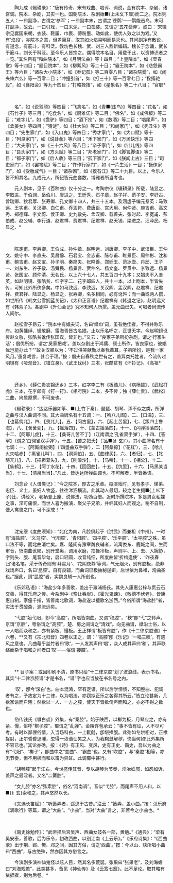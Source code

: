 <!-- { "loadSidebar": true } -->
　　陶九成《辍耕录》：“唐有传奇，宋有戏曲、唱诨、词说，金有院本、杂剧、诸宫调。院本、杂剧，其实一也。国朝院本、杂剧始■{上未攵下厘}而二之。院本则五人：一曰副净，古谓之‘参军’；一曰副本末，古谓之‘苍鹘’——鹘能击鸟，末可打副净，故云。一曰引戏，一曰末泥，一曰孤装。又谓之‘五花爨弄’。或曰：‘宋徽宗见爨国来朝，衣装、鞋履、巾裹、傅粉墨、动如此，使优人效之以为戏。’又有‘焰段’，亦院本之意，但差简耳，取其如火焰易明而易灭也。其间副净有散说，有道念，有筋斗，有科泛。教坊色长魏、武、刘三人鼎新编辑。魏长于念诵，武长于筋斗，刘长于科泛。至今乐人皆宗之。偶得院本名目，用载于此，以资博识者之一览。”其名目有“和曲院本”，如《月明法曲》等十四目；“上皇院本”，如《壶春堂》等十四目；“题目院本”，如《柳絮风》等二十目；“霸王院本”，如《悲怨霸王》等六目；“诸杂大小院本”，如《乔记孤》等二百零八目；“诸杂院爨”，如《闹夹棒六么》等一百零二目；“冲撞引首”，如《打三十》等一百零七目；“拴搐艳段”，如《襄阳会》等九十四目；“打略拴搐”，如《星象名》等二十八目； “官职* 

　　

　　名”，如《说驾顽》等四目；“飞禽名”，如《青■{庒鸟}》等四目；“花名”，如《石竹子》等三目；“吃食名”，如《厨难偌》等二目；“佛名”，如《成佛板》等二目；“难字儿”，如《盘驴》等四目；“酒下拴”，如《数酒》等二目；“唱尾声”，如《孟姜女》等四目；“猜谜”，如《杜大伯》等二目；“和尙家门”，如《秃丑生》等四目；“先生家门”，如《入口鬼》等四目；“秀才家门”，如《大口赋》等十目；“列良家门”，如《说卦彖》等六目；“禾下家门”，如《万民快乐》等四目；“大夫家门”，如《三十六风》等八目；“卒子家门”，如《针儿线》等四目；“良头家门”，如《方头赋》等二目；“邦老家门”，如《脚言脚语》等二目；“都子家门”，如《后人收》等三目；“孤下家门”，如《朕闻上古》三目；“司吏家门”，如《罢笔赋》等二目；“仵作行家门”，如《一片生活》一目；“撅俫家门”，如《受胎成气》一目；“诸杂砌”，如《摸石江》等二十九目。以上，今乐人皆不知其名。九成元人，所纪皆元曲套数，博雅者所当考也。 

　　元人剧本，见于《百种曲》仅十分之一。考陶宗仪《辍耕录》所载，陆显之、李取进、于伯渊、岳伯川、康进之、王廷秀、石子章、赵子祥、范子安、李好古、曾瑞卿、狄君厚、张寿卿、孔文卿十四人，共三十五本。及涵虚子编元羣英：马致远、王实甫、关汉卿、白仁甫、乔孟符、费唐臣、宫大用、尙仲贤、庾吉甫、高文秀、郑德辉、李文蔚、侯正卿、史九敬先、孟汉卿、载善夫、张时起、李宽甫、彭伯成、赵公辅、李行道、赵君祥、费君祥、纪君祥、赵天锡、梁进之、汪泽民、杨显之、* 

　　

　　陈定甫、李寿卿、王伯成、孙仲章、赵明远、刘唐卿、李子中、武汉臣、王仲文、姚守中、李直夫、吴昌齢、石君宝、金志甫、陈存甫、睢景臣、周仲彬、沈和甫、鲍吉甫、赵文宝、孙子羽、秦简夫、张鸣善、郑廷玉、范冰壶、丹邱、王子一、刘东生、谷子敬、汤舜民、杨景言、贾仲名、杨文奎、罗贯中、李致远、杨景贤、张国宝、顾仲清、无名氏，以上六十七人，共五百四十九本；又娼夫不入羣英，如赵明镜、张酷贫、红字李二、花李郎四人，共十一本。以上剧本，半皆失传，可知此外所佚多矣。中如马致远、李致远，关汉卿、孟汉卿，赵君祥、纪君祥、费君祥、陆显之、杨显之，张寿卿，名多相同，必有讹舛；而一曲或两人撰，如世所传《韩文公雪拥蓝关记》，《太和正音谱》纪君祥有《韩退之记》，赵明远又有《韩湘子》。各剧中《升仙会记》究不知何人所撰。盖元曲已失，可唱者尙流传人间尔。 

　　赵松雪子昂云：“院本中有娼夫词，名曰‘绿巾’词，虽有绝佳者，不得并称乐府。如黄幡绰、镜敬磨、雷海青皆古名娼，止以乐名呼之，亘世无字。今赵明镜讹传赵文敬，张酷贫讹传张国宾，皆非也。”又云：“良家子弟所扮杂剧，谓之‘行家生活’；倡优所扮，谓之‘戾家把戏’。盖以杂剧出于鸿儒、硕士所作，皆良家也，彼娼优岂能办此？”“故关汉卿以为：‘不过供笑献勤以奉我辈耳。子弟所扮，是我一家风月。’虽复戏言，甚合于理。”按：倡夫自春秋之世有之，盖异类托姓者。今流传赵明镜有《哑观音》、《错立身》、《武王伐纣》三本，张酷贫有《汗衫记》、《高祖* 

　　

　　还乡》、《薛仁贵衣锦还乡》三本，红字李二有《板踏儿》、《病杨雄》、《武松打虎》三本，花李郎有《钉一钉》、《相府院》二本，多不传；独《薛仁贵》、《武松》二曲，尙属原撰，不可废也。 

　　《辍耕录》：“达达乐器如筝、■{上竹下秦}、琵琶、胡琴、浑不似之类，所弹之曲与汉人曲调不同。其大曲牌名有十五调：一、【哈八儿图】，二、【口温】，三、【也葛倘兀】，四、【畏兀儿】，五、【闵古里】，六、【起土苦里】，七、【跋四士鲁海】，八、【舍舍弼】，九、【摇落四】，十、【蒙古摇落四】，十一、【闪弹摇落四】，十二、【阿耶儿虎】，十三、【桑哥儿苦不丁】（江南谓之‘孔雀双手弹’），十四、【答罕】（谓之‘白翎雀双手弹’），十五、【苦之把夭】（‘品■{纟玄}’）。其小曲牌名有十七调：一、【阿厮阑扯弼】（‘四盏曲双手弹’），二【阿桑捺】（‘花红’），三、【哈儿火失哈赤】（‘黑雀儿叫’），四、【洞洞伯】，五、【曲律买】，六、【者归】，七、【牝畴兀儿】，八、【把担葛失】，九、【削浪沙】，十、【马哈】，十一、【相公】，十二、【仙鹤】，十三、【阿丁水花】，十四、【回回曲】，十五、【伉里】，十六、【马黑某当当】，十七、【清泉当当】。”凡此，皆达达所弹曲调也。不可解者，半皆番语。 

　　刘念台《人谱类记》：“今之院本，卽古之乐章。每演戏时，见有孝子、悌弟、忠臣、义士，虽妇人牧竖，往往涕泗横流。此其动人最切，较之老生拥■{上巛下子}比、讲经义，老衲登上座、说佛法，功効百倍。近时所撰院本，多是男女私媟之事，深可痛恨，而世人喜为搬演，聚父子兄弟，并帏其妇人而观之。稍不自制，便入禽兽之门，可不深戒！”* 

　　

　　沈宠绥《度曲须知》：“北化为南，凡腔俱起于《洪武》而兼祖《中州》，一时有‘海盐腔’、‘义乌腔’、‘弋阳腔’、‘青阳腔’、‘四平腔’、‘乐平腔’、‘太平腔’之殊，虽口法不等，而北曲消亡矣。嘉、隆间有豫章魏良辅者，流寓娄东、鹿城之间，生而审音，愤南曲讹陋，别开堂奥，调用水磨，拍捱冷板，声则平、上、去、入婉协，字则头、腹、尾音毕匀，启口轻圆，收音纯细，所度曲皆‘折梅逢使’ 、‘昨夜春归’诸名笔，采于传奇则有‘拜星月’、‘花阴夜静’等词，气无烟火，别有腔板，绝非戏场声口，名曰‘昆腔’。自有良辅，而曲词已极抽秘逞姸，后世依为鼻祖，洵曲圣也。”据此，则“昆腔”者，实魏良辅一人所创也。 

　　《乐郊私语》：“海盐少年多善歌，盖出于澉浦杨氏。其先人康惠公梓与贯云石交善，得其乐府之传。今杂剧中《豫让吞炭》、《霍光鬼谏》、《敬德不伏老》，皆康惠自制。家僮千指，皆善南北歌调，海盐遂以擅歌名浙西。”今俗所谓“海盐腔”者，实法于贯酸斋，源流远矣。 

　　“弋腔”始弋阳，卽今“高腔”，所唱皆南曲。又谓“秧腔”，“秧”卽“弋”之转声。京谓“京腔”，粤俗谓之“高腔”，楚、蜀之间谓之“清戏”。向无曲谱，祗沿土俗，以一人唱而众和之，亦有紧板、慢板。王正祥谓“板皆有腔”，作《十二律京腔谱》十六卷，**又有《宗北归音》四卷以正之，谓：“‘高腔’卽《乐记》‘一唱三叹’，有遗风之意也。凡曲藉乎丝竹者曰‘歌’，一人发其声曰‘唱’，众人成其声曰‘和’，其声联络而杂于唱和之间者曰‘叹’——俗谓‘接腔’。 * 

　　

　　** 目子案：或因印刷不清，原书只给“十二律京腔”划了波浪线，表示书名。其实“十二律京腔谱”才是书名，“谱”字也应当放在书名号之内。 

　　‘叹’，卽今‘滚白’也。曲本混淆，罕有定谱，所以后学愦愦，不知整曲、犯调者有之，予故定为十二律，以为唱法，亦窃拟正乐之各得其所云。”皆立论甚新，几欲家谕而户晓；然欲以一人、一方之腔，使天下皆欲倚声而和之，亦必不得之数也。 

　　俗传钱氏《缀白裘》外集，有“秦腔”。始于陕西，以梆为板，月琴应之，亦有紧、慢，俗呼“梆子腔”，蜀谓之“乱弹”。金陵许苞承云：“事不皆有征，人不尽可考。有时以鄙俚俗情，入当场科白，一上氍毹，卽堪捧腹。此殆如冬烘相对，正襟捉肘，正尔昏昏思睡，忽得一诙谐讪笑之人，为我羯鼓解秽，快当何如!此外集所不容已也。”其论亦确。按：《诗》有正风、变风，史有正史、霸史，吾以为曲之有“弋阳”、“梆子”，卽曲中之“变曲”、“霸曲”也。又有“吹腔”，与“秦腔”相等，亦无节奏，但不用梆而和以笛为异耳。此调蜀中甚行。 

　　“胡琴腔”起于江右，今世盛传其音，专以胡琴为节奏，淫冶妖邪，如怨如诉，盖声之最淫者。又名“二簧腔”。 

　　“女儿腔”亦名“弦索腔”，俗名“河南调”。音似“弋腔”，而尾声不用人和，以■{纟玄}索和之，其声悠然以长。 

　　《文选长笛赋》：“听簉弄者，遥思于古昔。”注云：“簉弄，盖小曲。”按：汉乐府《满歌行》等篇，谓之“大曲”。“小曲”，当对“大曲”言之，非若今之小曲也。* 

　　

　　《南史徐勉传》：“武帝择后宫吴声、西曲女妓各一部，赉勉。”《通典》：“梁有吴安泰，善歌，后为乐令，初改西曲，以别江南《上云乐》。”《乐府诗集》：“《西曲歌》出于荆、郢、樊、邓之间，因其方俗，谓之‘西曲’。”按：今以山、陕所唱小曲曰“西曲”，与古绝殊，然亦因其方俗言之。 

　　今演剧多演神仙鬼怪以眩人目，然其名多荒诞。张果曰“张果老”，及刘海蟾曰“刘海戏蟾”，此类甚多，备见《神仙传》及《云笈七籖》。此不足论。取其略有依据者，别为后卷。* 

　　


